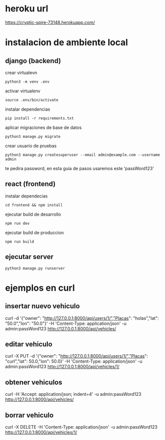 <!-- @format -->

# heroku url

https://cryptic-spire-73148.herokuapp.com/

# instalacion de ambiente local

## django (backend)

crear virtualevn

`python3 -m venv .env`

activar virtualenv

`source .env/bin/activate`

instalar dependencias

`pip install -r requirements.txt`

aplicar migraciones de base de datos

`python3 manage.py migrate`

crear usuario de pruebas

`python3 manage.py createsuperuser --email admin@example.com --username admin`

te pedira password, en esta guia de pasos usaremos este 'passWord123'

## react (frontend)

instalar dependecias

`cd frontend && npm install`

ejecutar build de desarrollo

`npm run dev`

ejecutar build de produccion

`npm run build`

## ejecutar server

`python3 manage.py runserver`

# ejemplos en curl

## insertar nuevo vehiculo

curl -d '{"owner": "http://127.0.0.1:8000/api/users/1/","Placas": "holas","lat": "50.0","lon": "50.0"}' -H 'Content-Type: application/json' -u admin:passWord123 http://127.0.0.1:8000/api/vehicles/

## editar vehiculo

curl -X PUT -d '{"owner": "http://127.0.0.1:8000/api/users/1/","Placas": "curl","lat": 50.0,"lon": 50.0}' -H 'Content-Type: application/json' -u admin:passWord123 http://127.0.0.1:8000/api/vehicles/1/

## obtener vehiculos

curl -H 'Accept: application/json; indent=4' -u admin:passWord123 http://127.0.0.1:8000/api/vehicles/

## borrar vehiculo

curl -X DELETE -H 'Content-Type: application/json' -u admin:passWord123 http://127.0.0.1:8000/api/vehicles/1/

